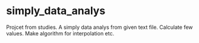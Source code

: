 ﻿# simply_data_analys

Projcet from studies. A simply data analys from given text file. Calculate few values. Make algorithm for interpolation etc.
